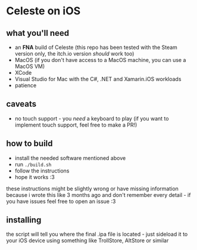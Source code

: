 # Celeste on iOS

## what you'll need
- an **FNA** build of Celeste (this repo has been tested with the Steam version only, the itch.io version *should* work too)
- MacOS (if you don't have access to a MacOS machine, you can use a MacOS VM)
- XCode
- Visual Studio for Mac with the C#, .NET and Xamarin.iOS workloads
- patience

## caveats
- no touch support - you *need* a keyboard to play (if you want to implement touch support, feel free to make a PR!)

## how to build
- install the needed software mentioned above
- run `./build.sh`
- follow the instructions
- hope it works :3

these instructions might be slightly wrong or have missing information because i wrote this like 3 months ago and don't remember every detail - if you have issues feel free to open an issue :3

## installing
the script will tell you where the final .ipa file is located - just sideload it to your iOS device using something like TrollStore, AltStore or similar
